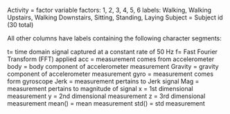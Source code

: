 Activity = factor variable
		factors: 1, 2, 3, 4, 5, 6
		labels: Walking, Walking Upstairs, Walking Downstairs, 			   Sitting, Standing, Laying
Subject = Subject id (30 total)

All other columns have labels containing the following character segments:

t= time domain signal captured at a constant rate of 50 Hz
f= Fast Fourier Transform (FFT) applied
acc = measurement comes from accelerometer
body = body component of accelerometer measurement
Gravity = gravity component of accelerometer measurement
gyro = measurement comes form gyroscope
Jerk = measurement pertains to Jerk signal
Mag = measurement pertains to magnitude of signal
x = 1st dimensional measurement
y = 2nd dimensional measurement
z = 3rd dimensional measurement 
mean() = mean measurement
std() = std measurement